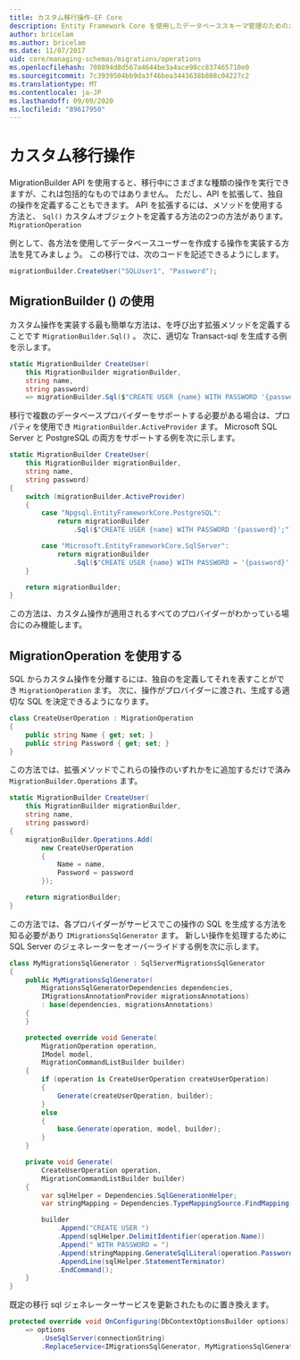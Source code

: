 ```yaml
---
title: カスタム移行操作-EF Core
description: Entity Framework Core を使用したデータベーススキーマ管理のためのカスタムおよび生の SQL 移行の管理
author: bricelam
ms.author: bricelam
ms.date: 11/07/2017
uid: core/managing-schemas/migrations/operations
ms.openlocfilehash: 708894d8d567a4644be3a4ace98cc837465710e0
ms.sourcegitcommit: 7c3939504bb9da3f46bea3443638b808c04227c2
ms.translationtype: MT
ms.contentlocale: ja-JP
ms.lasthandoff: 09/09/2020
ms.locfileid: "89617950"
---
```

# <a name="custom-migrations-operations"></a>カスタム移行操作

MigrationBuilder API を使用すると、移行中にさまざまな種類の操作を実行できますが、これは包括的なものではありません。 ただし、API を拡張して、独自の操作を定義することもできます。 API を拡張するには、メソッドを使用する方法と、 `Sql()` カスタムオブジェクトを定義する方法の2つの方法があります。 `MigrationOperation`

例として、各方法を使用してデータベースユーザーを作成する操作を実装する方法を見てみましょう。 この移行では、次のコードを記述できるようにします。

``` csharp
migrationBuilder.CreateUser("SQLUser1", "Password");
```

## <a name="using-migrationbuildersql"></a>MigrationBuilder () の使用

カスタム操作を実装する最も簡単な方法は、を呼び出す拡張メソッドを定義することです `MigrationBuilder.Sql()` 。 次に、適切な Transact-sql を生成する例を示します。

``` csharp
static MigrationBuilder CreateUser(
    this MigrationBuilder migrationBuilder,
    string name,
    string password)
    => migrationBuilder.Sql($"CREATE USER {name} WITH PASSWORD '{password}';");
```

移行で複数のデータベースプロバイダーをサポートする必要がある場合は、プロパティを使用でき `MigrationBuilder.ActiveProvider` ます。 Microsoft SQL Server と PostgreSQL の両方をサポートする例を次に示します。

``` csharp
static MigrationBuilder CreateUser(
    this MigrationBuilder migrationBuilder,
    string name,
    string password)
{
    switch (migrationBuilder.ActiveProvider)
    {
        case "Npgsql.EntityFrameworkCore.PostgreSQL":
            return migrationBuilder
                .Sql($"CREATE USER {name} WITH PASSWORD '{password}';");

        case "Microsoft.EntityFrameworkCore.SqlServer":
            return migrationBuilder
                .Sql($"CREATE USER {name} WITH PASSWORD = '{password}';");
    }

    return migrationBuilder;
}
```

この方法は、カスタム操作が適用されるすべてのプロバイダーがわかっている場合にのみ機能します。

## <a name="using-a-migrationoperation"></a>MigrationOperation を使用する

SQL からカスタム操作を分離するには、独自のを定義してそれを表すことができ `MigrationOperation` ます。 次に、操作がプロバイダーに渡され、生成する適切な SQL を決定できるようになります。

``` csharp
class CreateUserOperation : MigrationOperation
{
    public string Name { get; set; }
    public string Password { get; set; }
}
```

この方法では、拡張メソッドでこれらの操作のいずれかをに追加するだけで済み `MigrationBuilder.Operations` ます。

``` csharp
static MigrationBuilder CreateUser(
    this MigrationBuilder migrationBuilder,
    string name,
    string password)
{
    migrationBuilder.Operations.Add(
        new CreateUserOperation
        {
            Name = name,
            Password = password
        });

    return migrationBuilder;
}
```

この方法では、各プロバイダーがサービスでこの操作の SQL を生成する方法を知る必要があり `IMigrationsSqlGenerator` ます。 新しい操作を処理するために SQL Server のジェネレーターをオーバーライドする例を次に示します。

``` csharp
class MyMigrationsSqlGenerator : SqlServerMigrationsSqlGenerator
{
    public MyMigrationsSqlGenerator(
        MigrationsSqlGeneratorDependencies dependencies,
        IMigrationsAnnotationProvider migrationsAnnotations)
        : base(dependencies, migrationsAnnotations)
    {
    }

    protected override void Generate(
        MigrationOperation operation,
        IModel model,
        MigrationCommandListBuilder builder)
    {
        if (operation is CreateUserOperation createUserOperation)
        {
            Generate(createUserOperation, builder);
        }
        else
        {
            base.Generate(operation, model, builder);
        }
    }

    private void Generate(
        CreateUserOperation operation,
        MigrationCommandListBuilder builder)
    {
        var sqlHelper = Dependencies.SqlGenerationHelper;
        var stringMapping = Dependencies.TypeMappingSource.FindMapping(typeof(string));

        builder
            .Append("CREATE USER ")
            .Append(sqlHelper.DelimitIdentifier(operation.Name))
            .Append(" WITH PASSWORD = ")
            .Append(stringMapping.GenerateSqlLiteral(operation.Password))
            .AppendLine(sqlHelper.StatementTerminator)
            .EndCommand();
    }
}
```

既定の移行 sql ジェネレーターサービスを更新されたものに置き換えます。

``` csharp
protected override void OnConfiguring(DbContextOptionsBuilder options)
    => options
        .UseSqlServer(connectionString)
        .ReplaceService<IMigrationsSqlGenerator, MyMigrationsSqlGenerator>();
```
